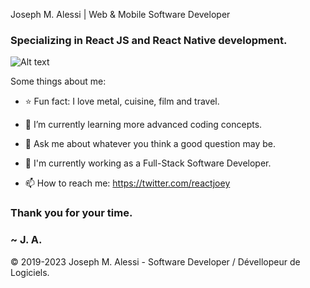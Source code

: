 Joseph M. Alessi | Web & Mobile Software Developer
### Specializing in React JS and React Native development.
![Alt text](https://avatars.githubusercontent.com/u/46306007?v=4 "JoeSoftware hero banner with text containing: 'Twitter profile'")

Some things about me:

- ⭐ Fun fact: I love metal, cuisine, film and travel.
- 🌱 I’m currently learning more advanced coding concepts.
- 💬 Ask me about whatever you think a good question may be.
- 🔭 I'm currently working as a Full-Stack Software Developer.

- 📫 How to reach me: https://twitter.com/reactjoey

### Thank you for your time.
### ~ J. A.


© 2019-2023 Joseph M. Alessi - Software Developer / Dévellopeur de Logiciels.
